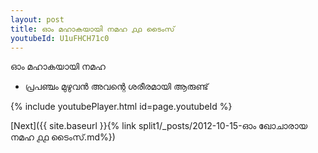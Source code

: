```yaml
---
layout: post
title: ഓം മഹാകയായി നമഹ ൧൧ ടൈംസ്
youtubeId: U1uFHCH71c0
---
```

 
 
 ഓം മഹാകയായി നമഹ 
 
 -  പ്രപഞ്ചം മുഴുവൻ അവന്റെ ശരീരമായി ആരുണ്ട് 
 
  
 
  
 
 
 
 
 
 


{% include youtubePlayer.html id=page.youtubeId %}
 
[Next]({{ site.baseurl }}{% link  split1/_posts/2012-10-15-ഓം ഖോചാരായ നമഹ ൧൧ ടൈംസ്.md%})
 
